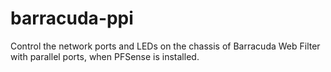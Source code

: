 # barracuda-ppi
Control the network ports and LEDs on the chassis of Barracuda Web Filter with parallel ports, when PFSense is installed.
